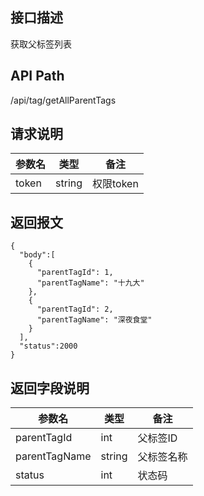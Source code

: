 ## 接口描述
获取父标签列表
## API Path
/api/tag/getAllParentTags
## 请求说明
|参数名    |类型    |备注             |
|--------- |--------|-----------------|
|token     |string  |权限token        |
## 返回报文
    {
      "body":[
        {
          "parentTagId": 1,
          "parentTagName": "十九大"
        },
        {
          "parentTagId": 2,
          "parentTagName": "深夜食堂"
        }
      ],
      "status":2000 
    }

## 返回字段说明
|参数名   |类型    |备注             |
|---------|--------|-----------------|
|parentTagId|int   |父标签ID         |
|parentTagName|string|父标签名称     |
|status   |int     |状态码           |